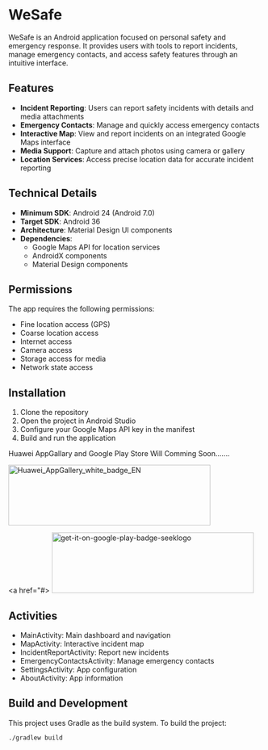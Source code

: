 # WeSafe

WeSafe is an Android application focused on personal safety and emergency response. It provides users with tools to report incidents, manage emergency contacts, and access safety features through an intuitive interface.

## Features

- **Incident Reporting**: Users can report safety incidents with details and media attachments
- **Emergency Contacts**: Manage and quickly access emergency contacts
- **Interactive Map**: View and report incidents on an integrated Google Maps interface
- **Media Support**: Capture and attach photos using camera or gallery
- **Location Services**: Access precise location data for accurate incident reporting

## Technical Details

- **Minimum SDK**: Android 24 (Android 7.0)
- **Target SDK**: Android 36
- **Architecture**: Material Design UI components
- **Dependencies**:
  - Google Maps API for location services
  - AndroidX components
  - Material Design components

## Permissions

The app requires the following permissions:
- Fine location access (GPS)
- Coarse location access
- Internet access
- Camera access
- Storage access for media
- Network state access

## Installation

1. Clone the repository
2. Open the project in Android Studio
3. Configure your Google Maps API key in the manifest
4. Build and run the application

Huawei AppGallary and Google Play Store Will Comming Soon.......

<a href="#">
  <img
    width="400"
    height="120"
    alt="Huawei_AppGallery_white_badge_EN"
    src="https://github.com/user-attachments/assets/9a41845f-db73-40f0-8e99-a4dbf3d7c5ce"
  />
  
</a><a href="#> 
<img width="400" height="120" alt="get-it-on-google-play-badge-seeklogo" src="https://github.com/user-attachments/assets/ba93b018-0b7d-496c-8587-aec569c2e023" />
</a>

## Activities

- MainActivity: Main dashboard and navigation
- MapActivity: Interactive incident map
- IncidentReportActivity: Report new incidents
- EmergencyContactsActivity: Manage emergency contacts
- SettingsActivity: App configuration
- AboutActivity: App information

## Build and Development

This project uses Gradle as the build system. To build the project:

```sh
./gradlew build
